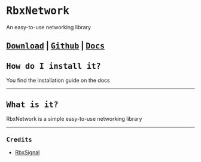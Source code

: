 # <kbd>RbxNetwork</kbd>

An easy-to-use networking library

## <kbd>[Download](https://www.roblox.com/library/11778868585/RbxNetwork)</kbd> | <kbd>[Github](https://github.com/Command17/RbxNetwork)</kbd> | <kbd>[Docs](https://command17.gitbook.io/rbxnetwork/)</kbd>

## <kbd>How do I install it?</kbd>

You find the installation guide on the docs

---

## <kbd>What is it?</kbd>

RbxNetwork is a simple easy-to-use networking library

---

### <kbd>Credits</kbd>

- [RbxSignal](https://github.com/Command17/RbxSignal)
